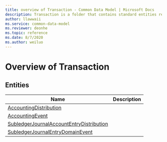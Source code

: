 ```yaml
---
title: overview of Transaction - Common Data Model | Microsoft Docs
description: Transaction is a folder that contains standard entities related to the Common Data Model.
author: llawwaii
ms.service: common-data-model
ms.reviewer: deonhe
ms.topic: reference
ms.date: 8/7/2020
ms.author: weiluo
---
```


# Overview of Transaction


## Entities

|Name|Description|
|---|---|
|[AccountingDistribution](AccountingDistribution.md)||
|[AccountingEvent](AccountingEvent.md)||
|[SubledgerJournalAccountEntryDistribution](SubledgerJournalAccountEntryDistribution.md)||
|[SubledgerJournalEntryDomainEvent](SubledgerJournalEntryDomainEvent.md)||
